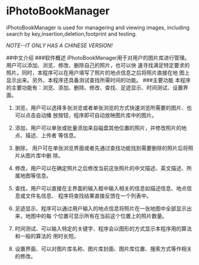 # iPhotoBookManager
iPhotoBookManager is used for managering and viewing images, including search by key,insertion,deletion,footprint and testing.

*NOTE--IT ONLY HAS A CHINESE VERSION!*

##中文介绍
###软件概述
iPhotoBookManager用于对用户的图片库进行管理。用户可以添加、浏览、修改、删除自己的照片，也可以快
速寻找满足特定要求的照片。同时，本程序可以在用户填写了照片的地点信息之后将照片直接在地
图上显示出来。另外，本程序还具备测试查找所需时间的功能。
###主要功能
本程序的主要功能有：浏览、添加、删除、修改、查找、足迹显示、时间测试、设置界面。

1. 浏览，用户可以选择多张浏览或者单张浏览的方式快速浏览所需要的图片、也可以点击自动播
放按钮，程序即可自动放映图片库中的图片。

2. 添加，用户可以单张或批量添加来自磁盘其他位置的照片，并修改照片的地点、描述、上传者
等信息。

3.  删除， 用户可在单张浏览界面或者先通过查找功能找到需要删除的照片后将照片从图片库中删
除。

4. 修改，用户可以在确定照片之后修改当前这张照片的中文描述、英文描述、所属地图等信息。

5. 查找，用户可以直接在主界面的输入框中输入相关的信息如描述信息、地点信息或文件名信息、
程序将查找结果直接反馈在一个列表中。

6. 足迹显示、程序可以通过用户输入的地点信息将照片在一张地图中全部显示出来，地图中的每
个位置可显示所有在当前这个位置上的照片数量。

7. 时间测试、可以输入特定的关键字、程序会以图形的方式显示本程序用的算法和一般的算法的
用时长短。

8. 设置界面、可以对图片库名称、图片库封面、图片库位置、搜索方式等作相关的修改。
